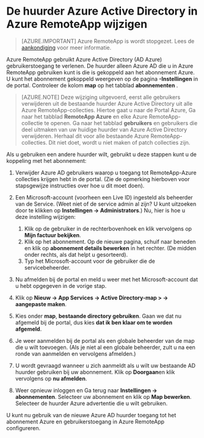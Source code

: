 
<properties
    pageTitle="De huurder Azure Active Directory in Azure RemoteApp wijzigen | Microsoft Azure"
    description="Informatie over het wijzigen van de pachter Azure Active Directory is gekoppeld aan een RemoteApp Azure"
    services="remoteapp"
    documentationCenter=""
    authors="lizap"
    manager="mbaldwin" />

<tags
    ms.service="remoteapp"
    ms.workload="compute"
    ms.tgt_pltfrm="na"
    ms.devlang="na"
    ms.topic="article"
    ms.date="08/15/2016"
    ms.author="elizapo" />



# <a name="change-the-azure-active-directory-tenant-in-azure-remoteapp"></a>De huurder Azure Active Directory in Azure RemoteApp wijzigen

> [AZURE.IMPORTANT]
> Azure RemoteApp is wordt stopgezet. Lees de [aankondiging](https://go.microsoft.com/fwlink/?linkid=821148) voor meer informatie.

Azure RemoteApp gebruikt Azure Active Directory (AD Azure) gebruikerstoegang te verlenen. De huurder alleen Azure AD die u in Azure RemoteApp gebruiken kunt is die is gekoppeld aan het abonnement Azure. U kunt het abonnement gekoppeld weergeven op de pagina **-Instellingen** in de portal. Controleer de kolom **map** op het tabblad **abonnementen** .

> [AZURE.NOTE] Deze wijziging uitgevoerd, eerst alle gebruikers verwijderen uit de bestaande huurder Azure Active Directory uit alle Azure RemoteApp-collecties. Hiertoe gaat u naar de Portal Azure, Ga naar het tabblad **RemoteApp Azure** en elke Azure RemoteApp-collectie te openen. Ga naar het tabblad **gebruikers** en gebruikers die deel uitmaken van uw huidige huurder van Azure Active Directory verwijderen. Herhaal dit voor alle bestaande Azure RemoteApp-collecties. Dit niet doet, wordt u niet maken of patch collecties zijn.

Als u gebruiken een andere huurder wilt, gebruikt u deze stappen kunt u de koppeling met het abonnement:

1. Verwijder Azure AD gebruikers waarop u toegang tot RemoteApp-Azure collecties krijgen hebt in de portal. (Zie de opmerking hierboven voor stapsgewijze instructies over hoe u dit moet doen).


2. Een Microsoft-account (voorheen een Live ID) ingesteld als beheerder van de Service. (Weet niet of de service admin al zijn? U kunt uitzoeken door te klikken op **Instellingen -> Administrators**.) Nu, hier is hoe u deze instelling wijzigen:
    1. Klik op de gebruiker in de rechterbovenhoek en klik vervolgens op **Mijn factuur bekijken**.
    2. Klik op het abonnement. Op de nieuwe pagina, schuif naar beneden en klik op **abonnement details bewerken** in het rechter. (De midden onder rechts, als dat helpt u gesorteerd).
    3. Typ het Microsoft-account voor de gebruiker die de servicebeheerder.

3. Nu afmelden bij de portal en meld u weer met het Microsoft-account dat u hebt opgegeven in de vorige stap.


4. Klik op **Nieuw -> App Services -> Active Directory-map > -> aangepaste maken**.
5. Kies onder **map**, **bestaande directory gebruiken**. Gaan we dat nu afgemeld bij de portal, dus kies **dat ik ben klaar om te worden afgemeld**.
6. Je weer aanmelden bij de portal als een globale beheerder van de map die u wilt toevoegen. (Als je niet al een globale beheerder, zult u na een ronde van aanmelden en vervolgens afmelden.)
7. U wordt gevraagd wanneer u zich aanmeldt als u wilt uw bestaande AD huurder gebruiken bij uw abonnement. Klik op **Doorgaan**en klik vervolgens op **nu afmelden**.
5. Weer opnieuw inloggen en Ga terug naar **Instellingen -> abonnementen**. Selecteer uw abonnement en klik op **Map bewerken**. Selecteer de huurder Azure advertentie die u wilt gebruiken.



U kunt nu gebruik van de nieuwe Azure AD huurder toegang tot het abonnement Azure en gebruikerstoegang in Azure RemoteApp configureren.
